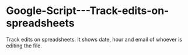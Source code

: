 # Google-Script---Track-edits-on-spreadsheets
Track edits on spreadsheets. It shows date, hour and email of whoever is editing the file. 

